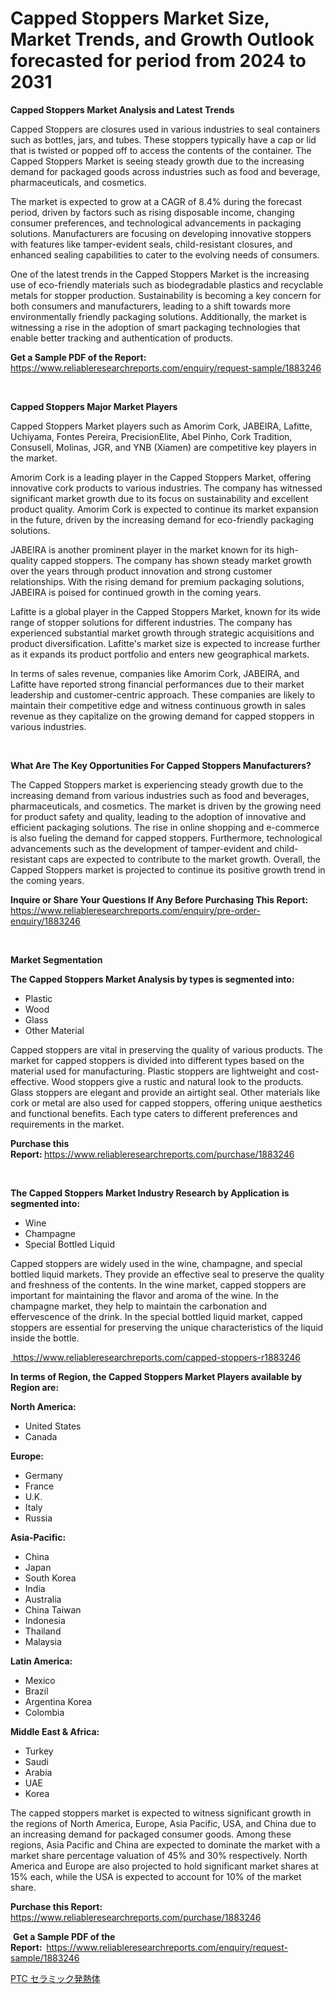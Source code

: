 <p><h1>Capped Stoppers Market Size, Market Trends, and Growth Outlook forecasted for period from 2024 to 2031</h1></p><p><strong>Capped Stoppers Market Analysis and Latest Trends</strong></p>
<p><p>Capped Stoppers are closures used in various industries to seal containers such as bottles, jars, and tubes. These stoppers typically have a cap or lid that is twisted or popped off to access the contents of the container. The Capped Stoppers Market is seeing steady growth due to the increasing demand for packaged goods across industries such as food and beverage, pharmaceuticals, and cosmetics. </p><p>The market is expected to grow at a CAGR of 8.4% during the forecast period, driven by factors such as rising disposable income, changing consumer preferences, and technological advancements in packaging solutions. Manufacturers are focusing on developing innovative stoppers with features like tamper-evident seals, child-resistant closures, and enhanced sealing capabilities to cater to the evolving needs of consumers.</p><p>One of the latest trends in the Capped Stoppers Market is the increasing use of eco-friendly materials such as biodegradable plastics and recyclable metals for stopper production. Sustainability is becoming a key concern for both consumers and manufacturers, leading to a shift towards more environmentally friendly packaging solutions. Additionally, the market is witnessing a rise in the adoption of smart packaging technologies that enable better tracking and authentication of products.</p></p>
<p><strong>Get a Sample PDF of the Report:&nbsp;</strong> <a href="https://www.reliableresearchreports.com/enquiry/request-sample/1883246">https://www.reliableresearchreports.com/enquiry/request-sample/1883246</a></p>
<p>&nbsp;</p>
<p><strong>Capped Stoppers Major Market Players</strong></p>
<p><p>Capped Stoppers Market players such as Amorim Cork, JABEIRA, Lafitte, Uchiyama, Fontes Pereira, PrecisionElite, Abel Pinho, Cork Tradition, Consusell, Molinas, JGR, and YNB (Xiamen) are competitive key players in the market. </p><p>Amorim Cork is a leading player in the Capped Stoppers Market, offering innovative cork products to various industries. The company has witnessed significant market growth due to its focus on sustainability and excellent product quality. Amorim Cork is expected to continue its market expansion in the future, driven by the increasing demand for eco-friendly packaging solutions.</p><p>JABEIRA is another prominent player in the market known for its high-quality capped stoppers. The company has shown steady market growth over the years through product innovation and strong customer relationships. With the rising demand for premium packaging solutions, JABEIRA is poised for continued growth in the coming years.</p><p>Lafitte is a global player in the Capped Stoppers Market, known for its wide range of stopper solutions for different industries. The company has experienced substantial market growth through strategic acquisitions and product diversification. Lafitte's market size is expected to increase further as it expands its product portfolio and enters new geographical markets.</p><p>In terms of sales revenue, companies like Amorim Cork, JABEIRA, and Lafitte have reported strong financial performances due to their market leadership and customer-centric approach. These companies are likely to maintain their competitive edge and witness continuous growth in sales revenue as they capitalize on the growing demand for capped stoppers in various industries.</p></p>
<p>&nbsp;</p>
<p><strong>What Are The Key Opportunities For Capped Stoppers Manufacturers?</strong></p>
<p><p>The Capped Stoppers market is experiencing steady growth due to the increasing demand from various industries such as food and beverages, pharmaceuticals, and cosmetics. The market is driven by the growing need for product safety and quality, leading to the adoption of innovative and efficient packaging solutions. The rise in online shopping and e-commerce is also fueling the demand for capped stoppers. Furthermore, technological advancements such as the development of tamper-evident and child-resistant caps are expected to contribute to the market growth. Overall, the Capped Stoppers market is projected to continue its positive growth trend in the coming years.</p></p>
<p><strong>Inquire or Share Your Questions If Any Before Purchasing This Report:</strong> <a href="https://www.reliableresearchreports.com/enquiry/pre-order-enquiry/1883246">https://www.reliableresearchreports.com/enquiry/pre-order-enquiry/1883246</a></p>
<p>&nbsp;</p>
<p><strong>Market Segmentation</strong></p>
<p><strong>The Capped Stoppers Market Analysis by types is segmented into:</strong></p>
<p><ul><li>Plastic</li><li>Wood</li><li>Glass</li><li>Other Material</li></ul></p>
<p><p>Capped stoppers are vital in preserving the quality of various products. The market for capped stoppers is divided into different types based on the material used for manufacturing. Plastic stoppers are lightweight and cost-effective. Wood stoppers give a rustic and natural look to the products. Glass stoppers are elegant and provide an airtight seal. Other materials like cork or metal are also used for capped stoppers, offering unique aesthetics and functional benefits. Each type caters to different preferences and requirements in the market.</p></p>
<p><strong>Purchase this Report:&nbsp;</strong><a href="https://www.reliableresearchreports.com/purchase/1883246">https://www.reliableresearchreports.com/purchase/1883246</a></p>
<p>&nbsp;</p>
<p><strong>The Capped Stoppers Market Industry Research by Application is segmented into:</strong></p>
<p><ul><li>Wine</li><li>Champagne</li><li>Special Bottled Liquid</li></ul></p>
<p><p>Capped stoppers are widely used in the wine, champagne, and special bottled liquid markets. They provide an effective seal to preserve the quality and freshness of the contents. In the wine market, capped stoppers are important for maintaining the flavor and aroma of the wine. In the champagne market, they help to maintain the carbonation and effervescence of the drink. In the special bottled liquid market, capped stoppers are essential for preserving the unique characteristics of the liquid inside the bottle.</p></p>
<p><a href="https://www.reliableresearchreports.com/capped-stoppers-r1883246">&nbsp;https://www.reliableresearchreports.com/capped-stoppers-r1883246</a></p>
<p><strong>In terms of Region, the Capped Stoppers Market Players available by Region are:</strong></p>
<p>
    <p> <strong> North America: </strong>
        <ul>
            <li>United States</li>
            <li>Canada</li>
        </ul>
        </p> 
    <p> <strong> Europe: </strong>
        <ul>
            <li>Germany</li>
            <li>France</li>
            <li>U.K.</li>
            <li>Italy</li>
            <li>Russia</li>
        </ul>
        </p> 
    <p> <strong> Asia-Pacific: </strong>
        <ul>
            <li>China</li>
            <li>Japan</li>
            <li>South Korea</li>
            <li>India</li>
            <li>Australia</li>
            <li>China Taiwan</li>
            <li>Indonesia</li>
            <li>Thailand</li>
            <li>Malaysia</li>
        </ul>
        </p> 
    <p> <strong> Latin America: </strong>
        <ul>
            <li>Mexico</li>
            <li>Brazil</li>
            <li>Argentina Korea</li>
            <li>Colombia</li>
        </ul>
        </p> 
    <p> <strong> Middle East & Africa: </strong>
        <ul>
            <li>Turkey</li>
            <li>Saudi</li>
            <li>Arabia</li>
            <li>UAE</li>
            <li>Korea</li>
        </ul>
    </p>
    </p>
<p><p>The capped stoppers market is expected to witness significant growth in the regions of North America, Europe, Asia Pacific, USA, and China due to an increasing demand for packaged consumer goods. Among these regions, Asia Pacific and China are expected to dominate the market with a market share percentage valuation of 45% and 30% respectively. North America and Europe are also projected to hold significant market shares at 15% each, while the USA is expected to account for 10% of the market share.</p></p>
<p><strong>Purchase this Report: </strong><a href="https://www.reliableresearchreports.com/purchase/1883246">https://www.reliableresearchreports.com/purchase/1883246</a></p>
<p>&nbsp;<strong>Get a Sample PDF of the Report:&nbsp;&nbsp;</strong><a href="https://www.reliableresearchreports.com/enquiry/request-sample/1883246">https://www.reliableresearchreports.com/enquiry/request-sample/1883246</a></p>
<p><strong></strong></p>
<p><p><a href="https://medium.com/@samleite85/ptc%E3%82%BB%E3%83%A9%E3%83%9F%E3%83%83%E3%82%AF%E3%83%92%E3%83%BC%E3%82%BF%E3%83%BC%E3%82%A8%E3%83%AC%E3%83%A1%E3%83%B3%E3%83%88%E5%B8%82%E5%A0%B4%E5%88%86%E6%9E%90-%E3%81%9D%E3%81%AEcagr-%E5%B8%82%E5%A0%B4%E3%82%BB%E3%82%B0%E3%83%A1%E3%83%B3%E3%83%86%E3%83%BC%E3%82%B7%E3%83%A7%E3%83%B3-%E3%81%8A%E3%82%88%E3%81%B3%E3%82%B0%E3%83%AD%E3%83%BC%E3%83%90%E3%83%AB%E7%94%A3%E6%A5%AD%E6%A6%82%E6%B3%81-be551cf047a8">PTC セラミック発熱体</a></p></p>